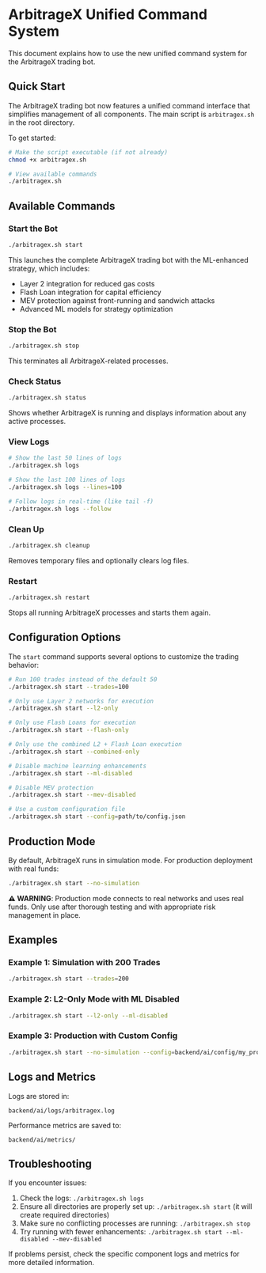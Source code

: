 # ArbitrageX Unified Command System

This document explains how to use the new unified command system for the ArbitrageX trading bot.

## Quick Start

The ArbitrageX trading bot now features a unified command interface that simplifies management of all components. The main script is `arbitragex.sh` in the root directory.

To get started:

```bash
# Make the script executable (if not already)
chmod +x arbitragex.sh

# View available commands
./arbitragex.sh
```

## Available Commands

### Start the Bot

```bash
./arbitragex.sh start
```

This launches the complete ArbitrageX trading bot with the ML-enhanced strategy, which includes:
- Layer 2 integration for reduced gas costs
- Flash Loan integration for capital efficiency
- MEV protection against front-running and sandwich attacks
- Advanced ML models for strategy optimization

### Stop the Bot

```bash
./arbitragex.sh stop
```

This terminates all ArbitrageX-related processes.

### Check Status

```bash
./arbitragex.sh status
```

Shows whether ArbitrageX is running and displays information about any active processes.

### View Logs

```bash
# Show the last 50 lines of logs
./arbitragex.sh logs

# Show the last 100 lines of logs
./arbitragex.sh logs --lines=100

# Follow logs in real-time (like tail -f)
./arbitragex.sh logs --follow
```

### Clean Up

```bash
./arbitragex.sh cleanup
```

Removes temporary files and optionally clears log files.

### Restart

```bash
./arbitragex.sh restart
```

Stops all running ArbitrageX processes and starts them again.

## Configuration Options

The `start` command supports several options to customize the trading behavior:

```bash
# Run 100 trades instead of the default 50
./arbitragex.sh start --trades=100

# Only use Layer 2 networks for execution
./arbitragex.sh start --l2-only

# Only use Flash Loans for execution
./arbitragex.sh start --flash-only

# Only use the combined L2 + Flash Loan execution
./arbitragex.sh start --combined-only

# Disable machine learning enhancements
./arbitragex.sh start --ml-disabled

# Disable MEV protection
./arbitragex.sh start --mev-disabled

# Use a custom configuration file
./arbitragex.sh start --config=path/to/config.json
```

## Production Mode

By default, ArbitrageX runs in simulation mode. For production deployment with real funds:

```bash
./arbitragex.sh start --no-simulation
```

**⚠️ WARNING**: Production mode connects to real networks and uses real funds. Only use after thorough testing and with appropriate risk management in place.

## Examples

### Example 1: Simulation with 200 Trades

```bash
./arbitragex.sh start --trades=200
```

### Example 2: L2-Only Mode with ML Disabled

```bash
./arbitragex.sh start --l2-only --ml-disabled
```

### Example 3: Production with Custom Config

```bash
./arbitragex.sh start --no-simulation --config=backend/ai/config/my_production_config.json
```

## Logs and Metrics

Logs are stored in:
```
backend/ai/logs/arbitragex.log
```

Performance metrics are saved to:
```
backend/ai/metrics/
```

## Troubleshooting

If you encounter issues:

1. Check the logs: `./arbitragex.sh logs`
2. Ensure all directories are properly set up: `./arbitragex.sh start` (it will create required directories)
3. Make sure no conflicting processes are running: `./arbitragex.sh stop`
4. Try running with fewer enhancements: `./arbitragex.sh start --ml-disabled --mev-disabled`

If problems persist, check the specific component logs and metrics for more detailed information. 